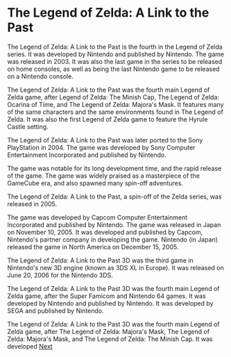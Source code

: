 # The Legend of Zelda: A Link to the Past

The Legend of Zelda: A Link to the Past is the fourth in the Legend of Zelda series. It was developed by Nintendo and published by Nintendo. The game was released in 2003. It was also the last game in the series to be released on home consoles, as well as being the last Nintendo game to be released on a Nintendo console.

The Legend of Zelda: A Link to the Past was the fourth main Legend of Zelda game, after Legend of Zelda: The Minish Cap, The Legend of Zelda: Ocarina of Time, and The Legend of Zelda: Majora's Mask. It features many of the same characters and the same environments found in The Legend of Zelda. It was also the first Legend of Zelda game to feature the Hyrule Castle setting.

The Legend of Zelda: A Link to the Past was later ported to the Sony PlayStation in 2004. The game was developed by Sony Computer Entertainment Incorporated and published by Nintendo.

The game was notable for its long development time, and the rapid release of the game. The game was widely praised as a masterpiece of the GameCube era, and also spawned many spin-off adventures.

The Legend of Zelda: A Link to the Past, a spin-off of the Zelda series, was released in 2005.

The game was developed by Capcom Computer Entertainment Incorporated and published by Nintendo. The game was released in Japan on November 10, 2005. It was developed and published by Capcom, Nintendo's partner company in developing the game. Nintendo (in Japan) released the game in North America on December 15, 2005.

The Legend of Zelda: A Link to the Past 3D was the third game in Nintendo's new 3D engine (known as 3DS XL in Europe). It was released on June 20, 2006 for the Nintendo 3DS.

The Legend of Zelda: A Link to the Past 3D was the fourth main Legend of Zelda game, after the Super Famicom and Nintendo 64 games. It was developed by Nintendo and published by Nintendo. It was developed by SEGA and published by Nintendo.

The Legend of Zelda: A Link to the Past 3D was the fourth main Legend of Zelda game, after The Legend of Zelda: Majora's Mask, The Legend of Zelda: Majora's Mask, and The Legend of Zelda: The Minish Cap. It was developed
[Next](433.md)